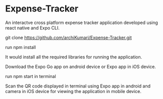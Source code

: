 # Expense-Tracker
An interactve cross platform expense tracker application developed using react native and Expo CLI.

git clone https://github.com/archiKumari/Expense-Tracker.git

run npm install 

It would install all the required libraries for running the application.

Download the Expo Go app on android device or Expo app in iOS device.

run npm start in terminal

Scan the QR code displayed in terminal using Expo app in android and camera in iOS device for viewing the application in mobile device.  


